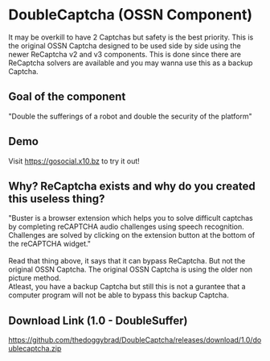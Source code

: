 # DoubleCaptcha (OSSN Component)
It may be overkill to have 2 Captchas but safety is the best priority. This is the original OSSN Captcha designed to be used side by side using the newer ReCaptcha v2 and v3 components. This is done since there are ReCaptcha solvers are available and you may wanna use this as a backup Captcha.

## Goal of the component
"Double the sufferings of a robot and double the security of the platform"

## Demo
Visit https://gosocial.x10.bz to try it out!

## Why? ReCaptcha exists and why do you created this useless thing?
"Buster is a browser extension which helps you to solve difficult captchas by completing reCAPTCHA audio challenges using speech recognition. Challenges are solved by clicking on the extension button at the bottom of the reCAPTCHA widget."
<br>
<br>
Read that thing above, it says that it can bypass ReCaptcha. But not the original OSSN Captcha. The original OSSN Captcha is using the older non picture method.
<br>
Atleast, you have a backup Captcha but still this is not a gurantee that a computer program will not be able to bypass this backup Captcha.

## Download Link (1.0 - DoubleSuffer)
https://github.com/thedoggybrad/DoubleCaptcha/releases/download/1.0/doublecaptcha.zip
